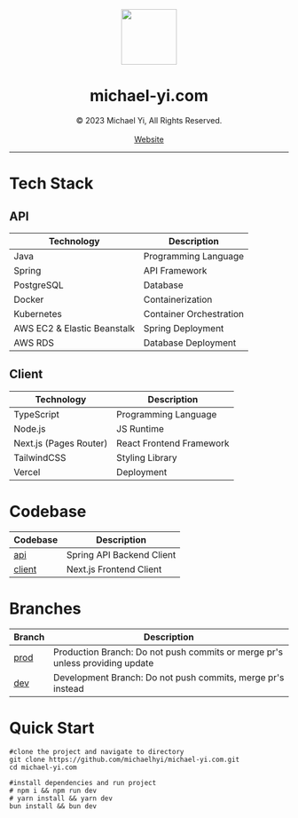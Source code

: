 <div align="center">
<img src="https://www.michael-yi.com/Michael.png" width="100" height="100" />
<h1>michael-yi.com</h1>
© 2023 Michael Yi, All Rights Reserved.
<br/>
<br/>
<a href="https://www.michael-yi.com/">Website</a>
</div>
<hr/>

# Tech Stack

## API

| Technology                  | Description             |
| --------------------------- | ----------------------- |
| Java                        | Programming Language    |
| Spring                      | API Framework           |
| PostgreSQL                  | Database                |
| Docker                      | Containerization        |
| Kubernetes                  | Container Orchestration |
| AWS EC2 & Elastic Beanstalk | Spring Deployment       |
| AWS RDS                     | Database Deployment     |

## Client

| Technology             | Description              |
| ---------------------- | ------------------------ |
| TypeScript             | Programming Language     |
| Node.js                | JS Runtime               |
| Next.js (Pages Router) | React Frontend Framework |
| TailwindCSS            | Styling Library          |
| Vercel                 | Deployment               |

# Codebase

| Codebase                                                                | Description               |
| ----------------------------------------------------------------------- | ------------------------- |
| [api](https://github.com/michaelhyi/michael-yi.com/tree/prod/api)       | Spring API Backend Client |
| [client](https://github.com/michaelhyi/michael-yi.com/tree/prod/client) | Next.js Frontend Client   |

# Branches

| Branch                                                         | Description                                                                  |
| -------------------------------------------------------------- | ---------------------------------------------------------------------------- |
| [prod](https://github.com/michaelhyi/michael-yi.com/tree/prod) | Production Branch: Do not push commits or merge pr's unless providing update |
| [dev](https://github.com/michaelhyi/michael-yi.com/tree/dev)   | Development Branch: Do not push commits, merge pr's instead                  |

# Quick Start

```shell
#clone the project and navigate to directory
git clone https://github.com/michaelhyi/michael-yi.com.git
cd michael-yi.com

#install dependencies and run project
# npm i && npm run dev
# yarn install && yarn dev
bun install && bun dev
```
